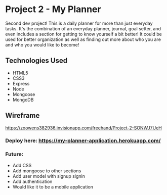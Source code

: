 # Project 2 - My Planner

Second dev project! This is a daily planner for more than just everyday tasks. It's the combination of an everyday planner, journal, goal setter, and even includes a section for getting to know yourself a bit better! It could be used for better organization as well as finding out more about who you are and who you would like to become!

## Technologies Used
- HTML5
- CSS3
- Express
- Node
- Mongoose
- MongoDB

## Wireframe
https://zoowens382936.invisionapp.com/freehand/Project-2-SONWJ7UeH

### Deploy here: https://my-planner-application.herokuapp.com/

### Future:
- Add CSS 
- Add mongoose to other sections
- Add user model with signup signin
- Add authentication
- Would like it to be a mobile application

